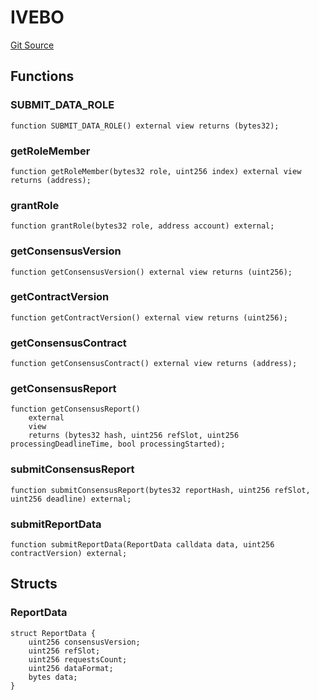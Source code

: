 # IVEBO
[Git Source](https://github.com/lidofinance/community-staking-module/blob/efc92ba178845b0562e369d8d71b585ba381ab86/src/interfaces/IVEBO.sol)


## Functions
### SUBMIT_DATA_ROLE


```solidity
function SUBMIT_DATA_ROLE() external view returns (bytes32);
```

### getRoleMember


```solidity
function getRoleMember(bytes32 role, uint256 index) external view returns (address);
```

### grantRole


```solidity
function grantRole(bytes32 role, address account) external;
```

### getConsensusVersion


```solidity
function getConsensusVersion() external view returns (uint256);
```

### getContractVersion


```solidity
function getContractVersion() external view returns (uint256);
```

### getConsensusContract


```solidity
function getConsensusContract() external view returns (address);
```

### getConsensusReport


```solidity
function getConsensusReport()
    external
    view
    returns (bytes32 hash, uint256 refSlot, uint256 processingDeadlineTime, bool processingStarted);
```

### submitConsensusReport


```solidity
function submitConsensusReport(bytes32 reportHash, uint256 refSlot, uint256 deadline) external;
```

### submitReportData


```solidity
function submitReportData(ReportData calldata data, uint256 contractVersion) external;
```

## Structs
### ReportData

```solidity
struct ReportData {
    uint256 consensusVersion;
    uint256 refSlot;
    uint256 requestsCount;
    uint256 dataFormat;
    bytes data;
}
```

